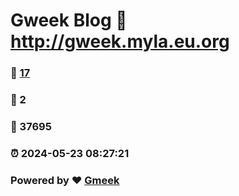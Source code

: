 # Gweek Blog :link: http://gweek.myla.eu.org 
### :page_facing_up: [17](http://gweek.myla.eu.org/tag.html) 
### :speech_balloon: 2 
### :hibiscus: 37695 
### :alarm_clock: 2024-05-23 08:27:21 
### Powered by :heart: [Gmeek](https://github.com/Meekdai/Gmeek)
